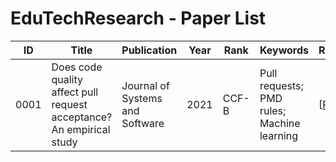 # EduTechResearch - Paper List

| ID   | Title                                                                | Publication                     | Year | Rank  | Keywords                                   | Resource                                                                       | History |
|------|----------------------------------------------------------------------|---------------------------------|------|-------|--------------------------------------------|--------------------------------------------------------------------------------|---------|
| 0001 | Does code quality affect pull request acceptance? An empirical study | Journal of Systems and Software | 2021 | CCF-B | Pull requests; PMD rules; Machine learning | [[Paper](https://www.sciencedirect.com/science/article/pii/S0164121220302090)] | [[Issue](https://github.com/OpenEduTech/EduTechResearch/issues/1)] |
